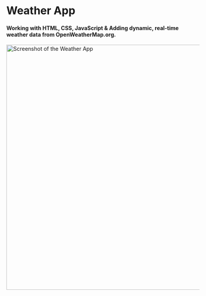 # Weather App
#### Working with HTML, CSS, JavaScript & Adding dynamic, real-time weather data from OpenWeatherMap.org.

<img width="640" alt="Screenshot of the Weather App" src="https://github.com/Cihlova/weather-app/assets/33567545/890685f4-1fd3-4846-9a31-cf64bbc80944">
